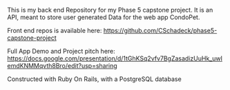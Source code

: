 This is my back end Repository for my Phase 5 capstone project.  It is an API, meant to store user generated Data for the web app CondoPet. 

Front end repos is available here:  https://github.com/CSchadeck/phase5-capstone-project

Full App Demo and Project pitch here:  https://docs.google.com/presentation/d/1tGhKSq2vfv7BgZasadizUuHk_uwIemdKNMMqvth8Bro/edit?usp=sharing


Constructed with Ruby On Rails, with a PostgreSQL database